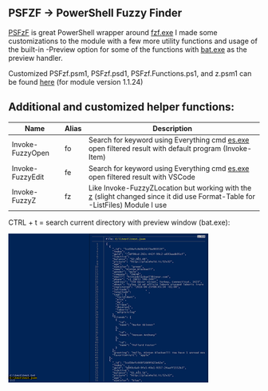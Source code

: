 ## PSFZF -> PowerShell Fuzzy Finder

[PSFzF](https://github.com/kelleyma49/PSFzf) is great PowerShell wrapper around [fzf.exe](https://github.com/junegunn) I made some customizations to the module with a few more utility functions and usage of the built-in -Preview option for some of the functions with [bat.exe](https://github.com/sharkdp/bat) as the preview handler.

Customized PSFzf.psm1, PSFzf.psd1, PSFzf.Functions.ps1, and z.psm1 can be found [here](https://github.com/DBremen/MyPowerShellSetup/blob/master/PSFzf) (for module version 1.1.24)

## Additional and customized helper functions:

| Name | Alias | Description |
| --- | --- | --- |
| Invoke-FuzzyOpen | fo | Search for keyword using Everything cmd [es.exe](https://www.voidtools.com/downloads/#cli) open filtered result with default program (Invoke-Item) |
| Invoke-FuzzyEdit | fe | Search for keyword using Everything cmd [es.exe](https://www.voidtools.com/downloads/#cli) open filtered result with VSCode |
| Invoke-FuzzyZ | fz | Like Invoke-FuzzyZLocation but working with the [z](https://github.com/vincpa/z) (slight changed since it did use Format-Table for -ListFiles) Module I use |


CTRL + t = search current directory with preview window (bat.exe):


![image](https://github.com/DBremen/MyPowerShellSetup/raw/master/screens/ctrltscreen.PNG)
